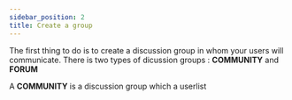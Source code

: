 ```yaml
---
sidebar_position: 2
title: Create a group
---
```


The first thing to do is to create a discussion group in whom your users will communicate. There is two types of dicussion groups : **COMMUNITY** and **FORUM**

A **COMMUNITY** is a discussion group which a userlist